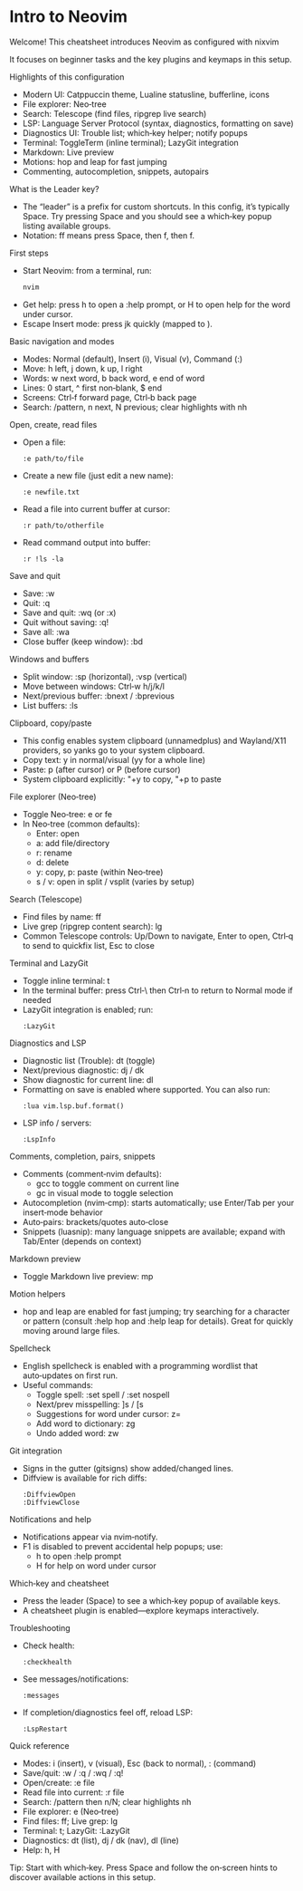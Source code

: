 # Intro to Neovim

Welcome! This cheatsheet introduces Neovim as configured with nixvim

It focuses on beginner tasks and the key plugins and keymaps in this setup.

Highlights of this configuration

- Modern UI: Catppuccin theme, Lualine statusline, bufferline, icons
- File explorer: Neo‑tree
- Search: Telescope (find files, ripgrep live search)
- LSP: Language Server Protocol (syntax, diagnostics, formatting on save)
- Diagnostics UI: Trouble list; which‑key helper; notify popups
- Terminal: ToggleTerm (inline terminal); LazyGit integration
- Markdown: Live preview
- Motions: hop and leap for fast jumping
- Commenting, autocompletion, snippets, autopairs

What is the Leader key?

- The “leader” is a prefix for custom shortcuts. In this config, it’s typically Space. Try pressing Space and you should see a which‑key popup listing available groups.
- Notation: <leader>ff means press Space, then f, then f.

First steps

- Start Neovim: from a terminal, run:
    ```bash path=null start=null
    nvim
    ```
- Get help: press <leader>h to open a :help prompt, or <leader>H to open help for the word under cursor.
- Escape Insert mode: press jk quickly (mapped to <Esc>).

Basic navigation and modes

- Modes: Normal (default), Insert (i), Visual (v), Command (:)
- Move: h left, j down, k up, l right
- Words: w next word, b back word, e end of word
- Lines: 0 start, ^ first non‑blank, $ end
- Screens: Ctrl‑f forward page, Ctrl‑b back page
- Search: /pattern, n next, N previous; clear highlights with <leader>nh

Open, create, read files

- Open a file:
    ```vim path=null start=null
    :e path/to/file
    ```
- Create a new file (just edit a new name):
    ```vim path=null start=null
    :e newfile.txt
    ```
- Read a file into current buffer at cursor:
    ```vim path=null start=null
    :r path/to/otherfile
    ```
- Read command output into buffer:
    ```vim path=null start=null
    :r !ls -la
    ```

Save and quit

- Save: :w
- Quit: :q
- Save and quit: :wq (or :x)
- Quit without saving: :q!
- Save all: :wa
- Close buffer (keep window): :bd

Windows and buffers

- Split window: :sp (horizontal), :vsp (vertical)
- Move between windows: Ctrl‑w h/j/k/l
- Next/previous buffer: :bnext / :bprevious
- List buffers: :ls

Clipboard, copy/paste

- This config enables system clipboard (unnamedplus) and Wayland/X11 providers, so yanks go to your system clipboard.
- Copy text: y in normal/visual (yy for a whole line)
- Paste: p (after cursor) or P (before cursor)
- System clipboard explicitly: "+y to copy, "+p to paste

File explorer (Neo‑tree)

- Toggle Neo‑tree: <leader>e or <leader>fe
- In Neo‑tree (common defaults):
    - Enter: open
    - a: add file/directory
    - r: rename
    - d: delete
    - y: copy, p: paste (within Neo‑tree)
    - s / v: open in split / vsplit (varies by setup)

Search (Telescope)

- Find files by name: <leader>ff
- Live grep (ripgrep content search): <leader>lg
- Common Telescope controls: Up/Down to navigate, Enter to open, Ctrl‑q to send to quickfix list, Esc to close

Terminal and LazyGit

- Toggle inline terminal: <leader>t
- In the terminal buffer: press Ctrl‑\ then Ctrl‑n to return to Normal mode if needed
- LazyGit integration is enabled; run:
    ```vim path=null start=null
    :LazyGit
    ```

Diagnostics and LSP

- Diagnostic list (Trouble): <leader>dt (toggle)
- Next/previous diagnostic: <leader>dj / <leader>dk
- Show diagnostic for current line: <leader>dl
- Formatting on save is enabled where supported. You can also run:
    ```vim path=null start=null
    :lua vim.lsp.buf.format()
    ```
- LSP info / servers:
    ```vim path=null start=null
    :LspInfo
    ```

Comments, completion, pairs, snippets

- Comments (comment‑nvim defaults):
    - gcc to toggle comment on current line
    - gc in visual mode to toggle selection
- Autocompletion (nvim‑cmp): starts automatically; use Enter/Tab per your insert‑mode behavior
- Auto‑pairs: brackets/quotes auto‑close
- Snippets (luasnip): many language snippets are available; expand with Tab/Enter (depends on context)

Markdown preview

- Toggle Markdown live preview: <leader>mp

Motion helpers

- hop and leap are enabled for fast jumping; try searching for a character or pattern (consult :help hop and :help leap for details). Great for quickly moving around large files.

Spellcheck

- English spellcheck is enabled with a programming wordlist that auto‑updates on first run.
- Useful commands:
    - Toggle spell: :set spell / :set nospell
    - Next/prev misspelling: ]s / [s
    - Suggestions for word under cursor: z=
    - Add word to dictionary: zg
    - Undo added word: zw

Git integration

- Signs in the gutter (gitsigns) show added/changed lines.
- Diffview is available for rich diffs:
    ```vim path=null start=null
    :DiffviewOpen
    :DiffviewClose
    ```

Notifications and help

- Notifications appear via nvim‑notify.
- F1 is disabled to prevent accidental help popups; use:
    - <leader>h to open :help prompt
    - <leader>H for help on word under cursor

Which‑key and cheatsheet

- Press the leader (Space) to see a which‑key popup of available keys.
- A cheatsheet plugin is enabled—explore keymaps interactively.

Troubleshooting

- Check health:
    ```vim path=null start=null
    :checkhealth
    ```
- See messages/notifications:
    ```vim path=null start=null
    :messages
    ```
- If completion/diagnostics feel off, reload LSP:
    ```vim path=null start=null
    :LspRestart
    ```

Quick reference

- Modes: i (insert), v (visual), Esc (back to normal), : (command)
- Save/quit: :w / :q / :wq / :q!
- Open/create: :e file
- Read file into current: :r file
- Search: /pattern then n/N; clear highlights <leader>nh
- File explorer: <leader>e (Neo‑tree)
- Find files: <leader>ff; Live grep: <leader>lg
- Terminal: <leader>t; LazyGit: :LazyGit
- Diagnostics: <leader>dt (list), <leader>dj / <leader>dk (nav), <leader>dl (line)
- Help: <leader>h, <leader>H

Tip: Start with which‑key. Press Space and follow the on‑screen hints to discover available actions in this setup.
